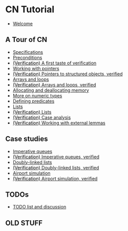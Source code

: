 # CN Tutorial

- [Welcome](welcome.md)

## A Tour of CN
- [Specifications](first-taste.md)
- [Preconditions](preconditions.md)
- [<span style="color:black">(Verification)</span>
   A first taste of verification](verif-basics.md)
- [Working with pointers](pointers.md)
- [<span style="color:black">(Verification)</span>
   Pointers to structured objects, verified](compound.md)
- [Arrays and loops](arrays.md)
- [<span style="color:black">(Verification)</span>
   Arrays and loops, verified](verif-arrays.md)
- [Allocating and deallocating memory](alloc.md)
- [More on numeric types](numeric.md)
- [Defining predicates](predicates.md)
- [Lists](lists.md)
- [<span style="color:black">(Verification)</span>
   Lists](verif-lists.md)
- [<span style="color:black">(Verification)</span>
   Case analysis](verif-splitcase.md)
- [<span style="color:black">(Verification)</span>
   Working with external lemmas](verif-external.md)

## Case studies

- [Imperative queues](../case-studies/imperative-queues.md)
- [<span style="color:black">(Verification)</span>
   Imperative queues, verified](../case-studies/verif-imperative-queues.md)
- [Doubly-linked lists](../case-studies/doubly-linked-lists.md)
- [<span style="color:black">(Verification)</span>
   Doubly-linked lists, verified](../case-studies/verif-doubly-linked-lists.md)
- [Airport simulation](../case-studies/the-runway.md)
- [<span style="color:black">(Verification)</span>
   Airport simulation, verified](../case-studies/verif-the-runway.md)

## TODOs

- [TODO list and discussion](todo.md)

## OLD STUFF





